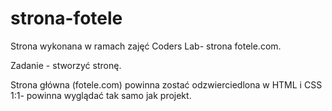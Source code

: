 # strona-fotele
Strona wykonana w ramach zajęć Coders Lab- strona fotele.com.

Zadanie - stworzyć stronę.

Strona główna (fotele.com) powinna zostać odzwierciedlona w HTML i CSS 1:1- powinna wyglądać tak samo jak projekt.